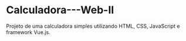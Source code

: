 # Calculadora---Web-II
Projeto de uma calculadora simples utilizando HTML, CSS, JavaScript e framework Vue.js.
